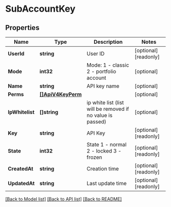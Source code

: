 # SubAccountKey

## Properties

Name | Type | Description | Notes
------------ | ------------- | ------------- | -------------
**UserId** | **string** | User ID | [optional] [readonly] 
**Mode** | **int32** | Mode: 1 - classic 2 - portfolio account | [optional] 
**Name** | **string** | API key name | [optional] 
**Perms** | [**[]ApiV4KeyPerm**](ApiV4KeyPerm.md) |  | [optional] 
**IpWhitelist** | **[]string** | ip white list (list will be removed if no value is passed) | [optional] 
**Key** | **string** | API Key | [optional] [readonly] 
**State** | **int32** | State 1 - normal 2 - locked 3 - frozen | [optional] [readonly] 
**CreatedAt** | **string** | Creation time | [optional] [readonly] 
**UpdatedAt** | **string** | Last update time | [optional] [readonly] 

[[Back to Model list]](../README.md#documentation-for-models) [[Back to API list]](../README.md#documentation-for-api-endpoints) [[Back to README]](../README.md)


